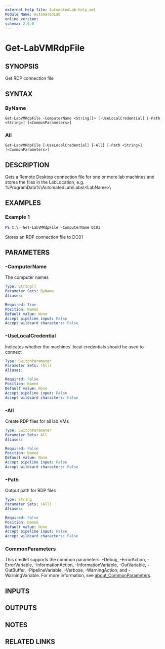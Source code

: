 ```yaml
---
external help file: AutomatedLab-help.xml
Module Name: AutomatedLab
online version:
schema: 2.0.0
---
```


# Get-LabVMRdpFile

## SYNOPSIS
Get RDP connection file

## SYNTAX

### ByName
```
Get-LabVMRdpFile -ComputerName <String[]> [-UseLocalCredential] [-Path <String>] [<CommonParameters>]
```

### All
```
Get-LabVMRdpFile [-UseLocalCredential] [-All] [-Path <String>] [<CommonParameters>]
```

## DESCRIPTION
Gets a Remote Desktop connection file for one or more lab machines and stores the files in the LabLocation, e.g.
%ProgramData%\AutomatedLab\Labs\\\<LabName\>\

## EXAMPLES

### Example 1
```powershell
PS C:\> Get-LabVMRdpFile -ComputerName DC01
```

Stores an RDP connection file to DC01

## PARAMETERS

### -ComputerName
The computer names

```yaml
Type: String[]
Parameter Sets: ByName
Aliases:

Required: True
Position: Named
Default value: None
Accept pipeline input: False
Accept wildcard characters: False
```

### -UseLocalCredential
Indicates whether the machines' local credentials should be used to connect

```yaml
Type: SwitchParameter
Parameter Sets: (All)
Aliases:

Required: False
Position: Named
Default value: None
Accept pipeline input: False
Accept wildcard characters: False
```

### -All
Create RDP files for all lab VMs

```yaml
Type: SwitchParameter
Parameter Sets: All
Aliases:

Required: False
Position: Named
Default value: None
Accept pipeline input: False
Accept wildcard characters: False
```

### -Path
Output path for RDP files

```yaml
Type: String
Parameter Sets: (All)
Aliases:

Required: False
Position: Named
Default value: None
Accept pipeline input: False
Accept wildcard characters: False
```

### CommonParameters
This cmdlet supports the common parameters: -Debug, -ErrorAction, -ErrorVariable, -InformationAction, -InformationVariable, -OutVariable, -OutBuffer, -PipelineVariable, -Verbose, -WarningAction, and -WarningVariable. For more information, see [about_CommonParameters](http://go.microsoft.com/fwlink/?LinkID=113216).

## INPUTS

## OUTPUTS

## NOTES

## RELATED LINKS
